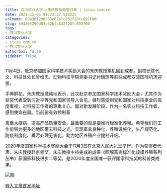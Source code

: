 ```yaml
---
title: 四川农业大学->朱庆教授载誉归来 | sicau.com.cn
date: 2021-11-05 01:23:27.518335
urlname: 89430f290d83c62bfc832f20fc692f00
slug: 89430f290d83c62bfc832f20fc692f00
tags: 
- 四川农业大学
categories:
- sicau.com.cn
- 四川农业大学
authorbox: false
sidebar: false
---
```

11月4日，赴京参加国家科学技术奖励大会的朱庆教授乘机回到成都。副校长陈代文、科技处处长曾维忠、动物科技学院党委书记付瑞琼等前往成都双流国际机场迎接。

手捧鲜花，朱庆教授激动地表示，此次赴京参加国家科学技术奖励大会，尤其作为获奖代表受到习近平等党和国家领导人会见，强烈感受到党和国家对科技事业的高度重视，对科技工作者的尊重关心。面对新发展阶段，作为一名农业科技工作者，感到使命在肩。当前要有效控制畜
<!--more-->
禽重大疫病，提高产品质量安全，最重要的就是要推行标准化养殖。希望我们的工作能够为更多的地区带去科技之光，实现畜禽良种化、养殖设施化、生产规范化、防疫制度化、粪污处理无害化，助力地区养殖产业提档升级。”

2020年度国家科学技术奖励大会于11月3日在北京人民大礼堂举行。作为获奖者代表，朱庆教授赴京领奖。朱庆教授主持完成的成果《图解畜禽标准化规模养殖系列丛书》获国家科技进步二等奖，是2020年度全国唯一获评国家科技奖的科普类成果。

![图](https://news.sicau.edu.cn/__local/A/29/29/B44D17E5FF9C1A5BA38ACB12AE2_D0D1C944_1691A.jpg)

[转入文章首发地址](https://news.sicau.edu.cn/info/1135/65277.htm)